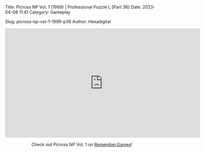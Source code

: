 Title: Picross NP Vol. 1 (1999) | Professional Puzzle L [Part 36]
Date: 2023-04-08 11:41
Category: Gameplay

Slug: picross-np-vol-1-1999-p36
Author: Hexadigital

<center><iframe src="https://www.youtube.com/embed/4yt0Dai0ewQ?feature=oembed" allow="accelerometer; autoplay; encrypted-media; gyroscope; picture-in-picture" width="640" height="360" frameborder="0"></iframe>

Check out Picross NP Vol. 1 on [Remember.Games](https://remember.games/game/6791/picross-np-vol-1/)!</center>